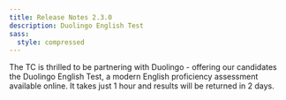 ```yaml
---
title: Release Notes 2.3.0
description: Duolingo English Test
sass:
  style: compressed
---
```


The TC is thrilled to be partnering with Duolingo - offering our candidates the Duolingo English Test, a modern English 
proficiency assessment available online. It takes just 1 hour and results will be returned in 2 days. 
